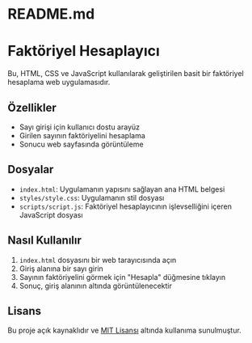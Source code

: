 # README.md

# Faktöriyel Hesaplayıcı

Bu, HTML, CSS ve JavaScript kullanılarak geliştirilen basit bir faktöriyel hesaplama web uygulamasıdır.

## Özellikler

- Sayı girişi için kullanıcı dostu arayüz
- Girilen sayının faktöriyelini hesaplama
- Sonucu web sayfasında görüntüleme

## Dosyalar

- `index.html`: Uygulamanın yapısını sağlayan ana HTML belgesi
- `styles/style.css`: Uygulamanın stil dosyası
- `scripts/script.js`: Faktöriyel hesaplayıcının işlevselliğini içeren JavaScript dosyası

## Nasıl Kullanılır

1. `index.html` dosyasını bir web tarayıcısında açın
2. Giriş alanına bir sayı girin
3. Sayının faktöriyelini görmek için "Hesapla" düğmesine tıklayın
4. Sonuç, giriş alanının altında görüntülenecektir

## Lisans

Bu proje açık kaynaklıdır ve [MIT Lisansı](LICENSE) altında kullanıma sunulmuştur.